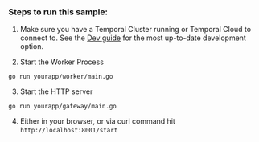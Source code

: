 ### Steps to run this sample:

1. Make sure you have a Temporal Cluster running or Temporal Cloud to connect to.
See the [Dev guide](https://docs.temporal.io/application-development/foundations#run-a-development-cluster) for the most up-to-date development option.

2. Start the Worker Process

```
go run yourapp/worker/main.go
```

3. Start the HTTP server

```
go run yourapp/gateway/main.go
```

4. Either in your browser, or via curl command hit `http://localhost:8001/start`
